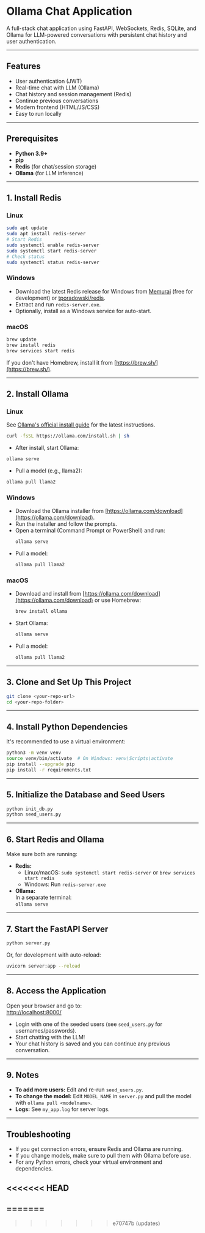 
# Ollama Chat Application

A full-stack chat application using FastAPI, WebSockets, Redis, SQLite, and Ollama for LLM-powered conversations with persistent chat history and user authentication.

---

## Features

- User authentication (JWT)
- Real-time chat with LLM (Ollama)
- Chat history and session management (Redis)
- Continue previous conversations
- Modern frontend (HTML/JS/CSS)
- Easy to run locally

---

## Prerequisites

- **Python 3.9+**
- **pip**
- **Redis** (for chat/session storage)
- **Ollama** (for LLM inference)

---

## 1. Install Redis

### **Linux**

```bash
sudo apt update
sudo apt install redis-server
# Start Redis
sudo systemctl enable redis-server
sudo systemctl start redis-server
# Check status
sudo systemctl status redis-server
```

### **Windows**

- Download the latest Redis release for Windows from [Memurai](https://www.memurai.com/get-memurai) (free for development) or [tporadowski/redis](https://github.com/tporadowski/redis/releases).
- Extract and run `redis-server.exe`.
- Optionally, install as a Windows service for auto-start.

### **macOS**

```bash
brew update
brew install redis
brew services start redis
```
If you don't have Homebrew, install it from [https://brew.sh/](https://brew.sh/).

---

## 2. Install Ollama

### **Linux**

See [Ollama's official install guide](https://ollama.com/download) for the latest instructions.

```bash
curl -fsSL https://ollama.com/install.sh | sh
```
- After install, start Ollama:
```bash
ollama serve
```
- Pull a model (e.g., llama2):
```bash
ollama pull llama2
```

### **Windows**

- Download the Ollama installer from [https://ollama.com/download](https://ollama.com/download).
- Run the installer and follow the prompts.
- Open a terminal (Command Prompt or PowerShell) and run:
    ```bash
    ollama serve
    ```
- Pull a model:
    ```bash
    ollama pull llama2
    ```

### **macOS**

- Download and install from [https://ollama.com/download](https://ollama.com/download) or use Homebrew:
    ```bash
    brew install ollama
    ```
- Start Ollama:
    ```bash
    ollama serve
    ```
- Pull a model:
    ```bash
    ollama pull llama2
    ```

---

## 3. Clone and Set Up This Project

```bash
git clone <your-repo-url>
cd <your-repo-folder>
```

---

## 4. Install Python Dependencies

It's recommended to use a virtual environment:

```bash
python3 -m venv venv
source venv/bin/activate  # On Windows: venv\Scripts\activate
pip install --upgrade pip
pip install -r requirements.txt
```

---

## 5. Initialize the Database and Seed Users

```bash
python init_db.py
python seed_users.py
```

---

## 6. Start Redis and Ollama

Make sure both are running:

- **Redis:**  
  - Linux/macOS: `sudo systemctl start redis-server` or `brew services start redis`
  - Windows: Run `redis-server.exe`
- **Ollama:**  
  In a separate terminal:  
  `ollama serve`

---

## 7. Start the FastAPI Server

```bash
python server.py
```
Or, for development with auto-reload:
```bash
uvicorn server:app --reload
```

---

## 8. Access the Application

Open your browser and go to:  
[http://localhost:8000/](http://localhost:8000/)

- Login with one of the seeded users (see `seed_users.py` for usernames/passwords).
- Start chatting with the LLM!
- Your chat history is saved and you can continue any previous conversation.

---

## 9. Notes

- **To add more users:** Edit and re-run `seed_users.py`.
- **To change the model:** Edit `MODEL_NAME` in `server.py` and pull the model with `ollama pull <modelname>`.
- **Logs:** See `my_app.log` for server logs.

---

## Troubleshooting

- If you get connection errors, ensure Redis and Ollama are running.
- If you change models, make sure to pull them with Ollama before use.
- For any Python errors, check your virtual environment and dependencies.

<<<<<<< HEAD
---
=======
---
>>>>>>> e70747b (updates)
